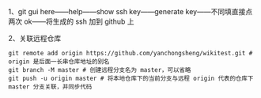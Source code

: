 1、git gui here——help——show ssh key——generate key——不同填直接点两次 ok——将生成的 ssh 加到 github 上

2、关联远程仓库

    git remote add origin https://github.com/yanchongsheng/wikitest.git # origin 是后面一长串仓库地址的别名
    git branch -M master # 创建远程分支名为 master，可以省略 
    git push -u origin master # 将本地仓库下的当前分支与远程 origin 代表的仓库下 master 分支关联，并同步代码